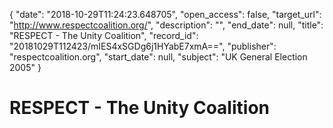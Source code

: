 {
  "date": "2018-10-29T11:24:23.648705", 
  "open_access": false, 
  "target_url": "http://www.respectcoalition.org/", 
  "description": "", 
  "end_date": null, 
  "title": "RESPECT - The Unity Coalition", 
  "record_id": "20181029T112423/mIES4xSGDg6j1HYabE7xmA==", 
  "publisher": "respectcoalition.org", 
  "start_date": null, 
  "subject": "UK General Election 2005"
}

# RESPECT - The Unity Coalition

